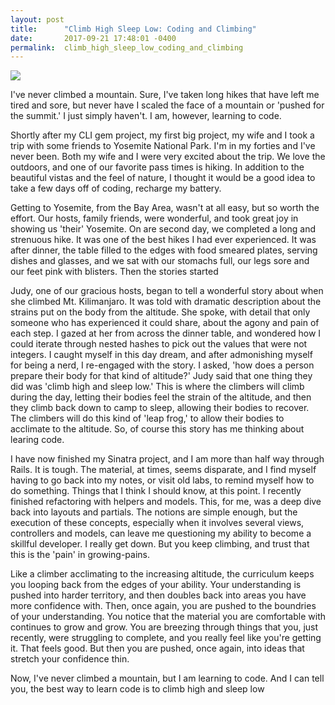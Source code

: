 ```yaml
---
layout: post
title:      "Climb High Sleep Low: Coding and Climbing"
date:       2017-09-21 17:48:01 -0400
permalink:  climb_high_sleep_low_coding_and_climbing
---
```


![](https://i.imgur.com/M7gltRg.jpg)

I've never climbed a mountain.  Sure, I've taken long hikes that have left me tired and sore, but never have I scaled the face of a mountain or 'pushed for the summit.'  I just simply haven't.  I am, however, learning to code.    

Shortly after my CLI gem project, my first big project, my wife and I took a trip with some friends to Yosemite National Park.  I'm in my forties and I've never been.  Both my wife and I were very excited about the trip.  We love the outdoors, and one of our favorite pass times is hiking.  In addition to the beautiful vistas and the feel of nature, I thought it would be a good idea to  take a few days off of coding, recharge my battery.  

Getting to Yosemite, from the Bay Area, wasn't at all easy, but so worth the effort.  Our hosts, family friends, were wonderful, and took great joy in showing us 'their' Yosemite.  On are second day, we completed a long and strenuous hike.  It was one of the best hikes I had ever experienced.  It was after dinner, the table filled to the edges with food smeared plates, serving dishes and glasses, and we sat with our stomachs full, our legs sore and our feet pink with blisters.  Then the stories started 

Judy, one of our gracious hosts, began to tell a wonderful story about when she climbed Mt. Kilimanjaro.  It was told with dramatic description about the strains put on the body from the altitude.  She spoke, with detail that only someone who has experienced it could share, about the agony and pain of each step.  I gazed at her from across the dinner table, and wondered how I could iterate through nested hashes to pick out the values that were not integers.  I caught  myself in this day dream, and after admonishing myself for being a nerd, I re-engaged with the story.  I asked, 'how does a person prepare their body for that kind of altitude?'  Judy said that one thing they did was 'climb high and sleep low.'  This is where the climbers will climb during the day, letting their bodies feel the strain of the altitude, and then they climb back down to camp to sleep, allowing their bodies to recover.  The climbers will do this kind of 'leap frog,' to allow their bodies to acclimate to the altitude.  So, of course this story has me thinking about learing code. 

I have now finished my Sinatra project, and I am more than half way through Rails.  It is tough.  The material, at times, seems disparate, and I find myself having to go back into my notes, or visit old labs, to remind myself how to do something.  Things that I think I should know, at this point.  I recently finished refactoring with helpers and models.  This, for me, was a deep dive back into layouts and partials.  The notions are simple enough, but the execution of these concepts, especially when it involves several views, controllers and models, can leave me questioning my ability to become a skillful developer.  I really get down.  But you keep climbing, and trust that this is the 'pain' in growing-pains. 

Like a climber acclimating to the increasing altitude,  the curriculum keeps you looping back from the edges of your ability.  Your understanding is pushed into harder territory, and then doubles back into areas you have more confidence with.  Then, once again, you are pushed to the boundries of your understanding. You notice that the material you are comfortable with continues to grow and grow.  You are breezing through things that you, just recently, were struggling to complete, and you really feel like you're getting it.  That feels good.  But then you are pushed, once again, into ideas that stretch your confidence thin.  

Now, I've never climbed a mountain, but I am learning to code.  And I can tell you, the best way to learn code is to climb high and sleep low



 
